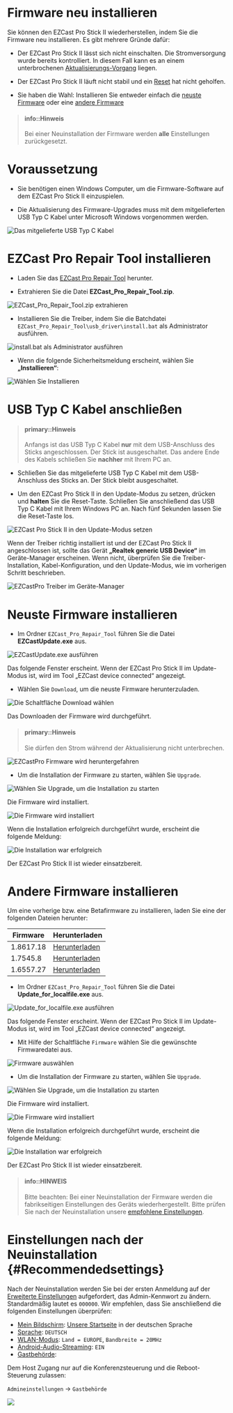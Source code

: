 # Firmware neu installieren

Sie können den EZCast Pro Stick II wiederherstellen, indem Sie die Firmware neu installieren. Es gibt mehrere Gründe dafür:

* Der EZCast Pro Stick II lässt sich nicht einschalten. Die Stromversorgung wurde bereits kontrolliert. In diesem Fall kann es an einem unterbrochenen [Aktualisierungs-Vorgang](firmware-upgrade.md) liegen.

* Der EZCast Pro Stick II läuft nicht stabil und ein [Reset](reset.md) hat nicht geholfen.

* Sie haben die Wahl: Installieren Sie entweder einfach die [neuste Firmware](#neuste-firmware-installieren) oder eine [andere Firmware](#andere-firmware-installieren)

> #### info::Hinweis
>
> Bei einer Neuinstallation der Firmware werden **alle** Einstellungen zurückgesetzt.

# Voraussetzung

* Sie benötigen einen Windows Computer, um die Firmware-Software auf dem EZCast Pro Stick II einzuspielen.

* Die Aktualisierung des Firmware-Upgrades muss mit dem mitgelieferten USB Typ C Kabel unter Microsoft Windows vorgenommen werden.

![Das mitgelieferte USB Typ C Kabel](/images/USB-TypeC-Cable.jpg)

# EZCast Pro Repair Tool installieren

* Laden Sie das [EZCast Pro Repair Tool](ftp://ftp.stueber.de/pub/doc/de/ezcastpro/EZCast_Pro_Repair_Tool.zip) herunter.

* Extrahieren Sie die Datei **EZCast_Pro_Repair_Tool.zip**.

![EZCast_Pro_Repair_Tool.zip extrahieren](/images/EZCastPro_Repair_Tool_Extract.jpg) 

* Installieren Sie die Treiber, indem Sie die Batchdatei `EZCast_Pro_Repair_Tool\usb_driver\install.bat` als Administrator ausführen.

![install.bat als Administrator ausführen](/images/EZCastPro_Upgrade_Tool_Run.As.Administrator.jpg)

* Wenn die folgende Sicherheitsmeldung erscheint, wählen Sie **„Installieren“**:

![Wählen Sie Installieren](/images/EZCastPro_Upgrade_Tool_Driver.Install.jpg)


# USB Typ C Kabel anschließen

> #### primary::Hinweis
>
> Anfangs ist das USB Typ C Kabel **nur** mit dem USB-Anschluss des Sticks angeschlossen. Der Stick ist ausgeschaltet. Das andere Ende des Kabels schließen Sie **nachher** mit Ihrem PC an.

* Schließen Sie das mitgelieferte USB Typ C Kabel mit dem USB-Anschluss des Sticks an. Der Stick bleibt ausgeschaltet.

* Um den EZCast Pro Stick II in den Update-Modus zu setzen, drücken und **halten** Sie die Reset-Taste. Schließen Sie anschließend das USB Typ C Kabel mit Ihrem Windows PC an. Nach fünf Sekunden lassen Sie die Reset-Taste los.

![EZCast Pro Stick II in den Update-Modus setzen](/images/ProII-Press-Reset-Button.jpg)

Wenn der Treiber richtig installiert ist und der EZCast Pro Stick II angeschlossen ist, sollte das Gerät **„Realtek generic USB Device“** im Geräte-Manager erscheinen. Wenn nicht, überprüfen Sie die Treiber-Installation, Kabel-Konfiguration, und den Update-Modus, wie im vorherigen Schritt beschrieben.

![EZCastPro Treiber im Geräte-Manager](/images/EZCastPro_Driver.jpg)

# Neuste Firmware installieren

* Im Ordner `EZCast_Pro_Repair_Tool` führen Sie die Datei **EZCastUpdate.exe** aus.

![EZCastUpdate.exe ausführen](/images/EZCastPro_Repair_Tool_EZCastUpdate.exe.jpg)

Das folgende Fenster erscheint. Wenn der EZCast Pro Stick II im Update-Modus ist, wird im Tool „EZCast device connected“ angezeigt.

* Wählen Sie `Download`, um die neuste Firmware herunterzuladen.

![Die Schaltfläche Download wählen](/images/EZCastUpdate.DeviceConnected.jpg)

Das Downloaden der Firmware wird durchgeführt.

> #### primary::Hinweis
>
> Sie dürfen den Strom während der Aktualisierung nicht unterbrechen.

![EZCastPro Firmware wird heruntergefahren](/images/EZCastUpdate.Firmware.Downloading.jpg)

* Um die Installation der Firmware zu starten, wählen Sie `Upgrade`.

![Wählen Sie Upgrade, um die Installation zu starten](/images/EZCastUpdate.Upgrade.jpg)

Die Firmware wird installiert.

![Die Firmware wird installiert](/images/EZCastUpdate.Firmware.Updating.jpg)

Wenn die Installation erfolgreich durchgeführt wurde, erscheint die folgende Meldung:

![Die Installation war erfolgreich](/images/EZCastUpdate_Upgrade.Success.jpg)

Der EZCast Pro Stick II ist wieder einsatzbereit.

# Andere Firmware installieren

Um eine vorherige bzw. eine Betafirmware zu installieren, laden Sie eine der folgenden Dateien herunter:

Firmware                       | Herunterladen
------------------------- | ------------
1.8617.18 | [Herunterladen](https://download.stueber.de/doc/de/ezcastpro/firmwares/D10/D10_1.8617.18.gz)
1.7545.8 | [Herunterladen](https://download.stueber.de/doc/de/ezcastpro/firmwares/D10/D10_1.7545.8.gz)
1.6557.27 | [Herunterladen](https://download.stueber.de/doc/de/ezcastpro/firmwares/D10/D10_1.6557.27.gz)


* Im Ordner `EZCast_Pro_Repair_Tool` führen Sie die Datei **Update_for_localfile.exe** aus.

![Update_for_localfile.exe ausführen](/images/EZCastPro_Repair_Tool_Update_for_localfile.exe.jpg)

Das folgende Fenster erscheint. Wenn der EZCast Pro Stick II im Update-Modus ist, wird im Tool „EZCast device connected“ angezeigt.

* Mit Hilfe der Schaltfläche `Firmware` wählen Sie die gewünschte Firmwaredatei aus.

![Firmware auswählen](/images/EZCastUpdate.SelectFirmware.jpg)

* Um die Installation der Firmware zu starten, wählen Sie `Upgrade`.

![Wählen Sie Upgrade, um die Installation zu starten](/images/EZCastUpdate.Upgrade.jpg)

Die Firmware wird installiert.

![Die Firmware wird installiert](/images/EZCastUpdate.Firmware.localfile.Updating.jpg)

Wenn die Installation erfolgreich durchgeführt wurde, erscheint die folgende Meldung:

![Die Installation war erfolgreich](/images/EZCastUpdate_localfile.Upgrade.Success.jpg)

Der EZCast Pro Stick II ist wieder einsatzbereit.

> #### info::HINWEIS
>
> Bitte beachten: Bei einer Neuinstallation der Firmware werden die fabrikseitigen Einstellungen des Geräts wiederhergestellt. Bitte prüfen Sie nach der Neuinstallation unsere [empfohlene Einstellungen](#Recommendedsettings).


# Einstellungen nach der Neuinstallation {#Recommendedsettings}

Nach der Neuinstallation werden Sie bei der ersten Anmeldung auf der [Erweiterte Einstellungen](adv.settings.md) aufgefordert, das Admin-Kennwort zu ändern. Standardmäßig lautet es `000000`. Wir empfehlen, dass Sie anschließend die folgenden Einstellungen überprüfen:

* [Mein Bildschirm](adv.settings.md#Mein-Bildschirm): [Unsere Startseite](https://download.stueber.de/doc/de/ezcastpro/EZCastProV2_StartseiteDE.png) in der deutschen Sprache
* [Sprache](adv.settings.md#Sprache): `DEUTSCH`
* [WLAN-Modus](adv.settings.md#Wifi-Channel): `Land = EUROPE`, `Bandbreite = 20MHz`
* [Android-Audio-Streaming](adv.settings.md#Android-Audio-Streaming): `EIN`
* [Gastbehörde](adv.settings.md#Host-Authority):

Dem Host Zugang nur auf die Konferenzsteuerung und die Reboot-Steuerung zulassen:

`Admineinstellungen` -> `Gastbehörde`
	
![](/images/Host_authority.jpg)

